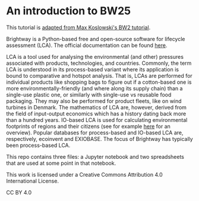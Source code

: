 # An introduction to BW25

This tutorial is [adapted from Max Koslowski's BW2 tutorial](https://github.com/maximikos/Brightway2_Intro). 

Brightway is a Python-based free and open-source software for lifecycle assessment (LCA). The official documentation can be found [here](https://docs.brightway.dev/en/latest/index.html).

LCA is a tool used for analysing the environmental (and other) pressures associated with products, technologies, and countries. Commonly, the term LCA is understood in its process-based variant where its application is bound to comparative and hotspot analysis. That is, LCAs are performed for individual products like shopping bags to figure out if a cotton-based one is more environmentally-friendly (and where along its supply chain) than a single-use plastic one, or similarly with single-use vs reusable food packaging. They may also be performed for product fleets, like on wind turbines in Denmark. The mathematics of LCA are, however, derived from the field of input-output economics which has a history dating back more than a hundred years. IO-based LCA is used for calculating environmental footprints of regions and their citizens (see for example <a href="https://www-.nature.com/articles/s41561-018-0113-9)" target="_blank">here</a>
 for an overview). Popular databases for process-based and IO-based LCA are, respectively, ecoinvent and EXIOBASE. The focus of Brightway has typically been process-based LCA.

This repo contains three files: a Jupyter notebook and two spreadsheets that are used at some point in that notebook.

This work is licensed under a Creative Commons Attribution 4.0 International License.

CC BY 4.0
